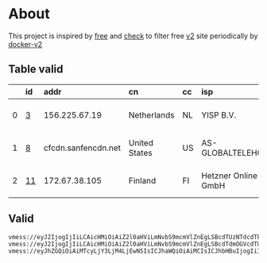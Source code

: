 
# About

This project is inspired by [free](https://github.com/freefq/free) and [check](https://github.com/yeahwu/check) to filter free [v2](https://github.com/v2fly/v2ray-core) site periodically by [docker-v2](https://hub.docker.com/r/v2ray/official)

    

## Table valid
|    | id                   | addr                | cn            | cc   | isp                 | ip                    | chatgpt          |
|---:|:---------------------|:--------------------|:--------------|:-----|:--------------------|:----------------------|:-----------------|
|  0 | [3](config/3.json)   | 156.225.67.19       | Netherlands   | NL   | YISP B.V.           | 154.84.1.194          | Yes (Region: NL) |
|  1 | [8](config/8.json)   | cfcdn.sanfencdn.net | United States | US   | AS-GLOBALTELEHOST   | 169.197.141.187       | Yes (Region: US) |
|  2 | [11](config/11.json) | 172.67.38.105       | Finland       | FI   | Hetzner Online GmbH | 2a01:4f9:c010:baec::1 | Yes (Region: DE) |

## Valid
```
vmess://eyJ2IjogIjIiLCAicHMiOiAiZ2l0aHViLmNvbS9mcmVlZnEgLSBcdTUzNTdcdTk3NWUgIDMiLCAiYWRkIjogIjE1Ni4yMjUuNjcuMTkiLCAicG9ydCI6ICI0NTMyMCIsICJpZCI6ICJhN2ZhOGYxNC00ZmI2LTQyODAtOTAwNS1kNmJiZTk5YzVkYTkiLCAiYWlkIjogIjY0IiwgInNjeSI6ICJhdXRvIiwgIm5ldCI6ICJ0Y3AiLCAidHlwZSI6ICJub25lIiwgImhvc3QiOiAiIiwgInBhdGgiOiAiIiwgInRscyI6ICIiLCAic25pIjogIiIsICJhbHBuIjogIiJ9
vmess://eyJ2IjogIjIiLCAicHMiOiAiZ2l0aHViLmNvbS9mcmVlZnEgLSBcdTdmOGVcdTU2ZmRDbG91ZEZsYXJlXHU4MjgyXHU3MGI5IDgiLCAiYWRkIjogImNmY2RuLnNhbmZlbmNkbi5uZXQiLCAicG9ydCI6ICI0NDMiLCAiaWQiOiAiNjQ4ZDE5NzAtNmJkYy00NWMxLTgzNTEtYWZmMDlmYzA2N2E3IiwgImFpZCI6ICIwIiwgInNjeSI6ICJhdXRvIiwgIm5ldCI6ICJ3cyIsICJ0eXBlIjogIm5vbmUiLCAiaG9zdCI6ICJ1czIuc2FuZmVuY2RuLm5ldCIsICJwYXRoIjogIi96aC1jbiIsICJ0bHMiOiAidGxzIiwgInNuaSI6ICIifQ==
vmess://eyJhZGQiOiAiMTcyLjY3LjM4LjEwNSIsICJhaWQiOiAiMCIsICJhbHBuIjogIiIsICJmcCI6ICIiLCAiaG9zdCI6ICJoLmgzaW8uY28iLCAiaWQiOiAiZmNiZDVjMDctZmJhNS00ZmY5LWMxOWMtMDJlMDIzMjIwNjI4IiwgIm5ldCI6ICJ3cyIsICJwYXRoIjogImhvM2lubyIsICJwb3J0IjogIjIwOTYiLCAicHMiOiAiZ2l0aHViLmNvbS9mcmVlZnEgLSBcdTdmOGVcdTU2ZmRDbG91ZEZsYXJlXHU4MjgyXHU3MGI5IDExIiwgInNjeSI6ICJhdXRvIiwgInNuaSI6ICJoLmgzaW8uY28iLCAidGxzIjogInRscyIsICJ0eXBlIjogIiIsICJ2IjogIjIifQ==
```

